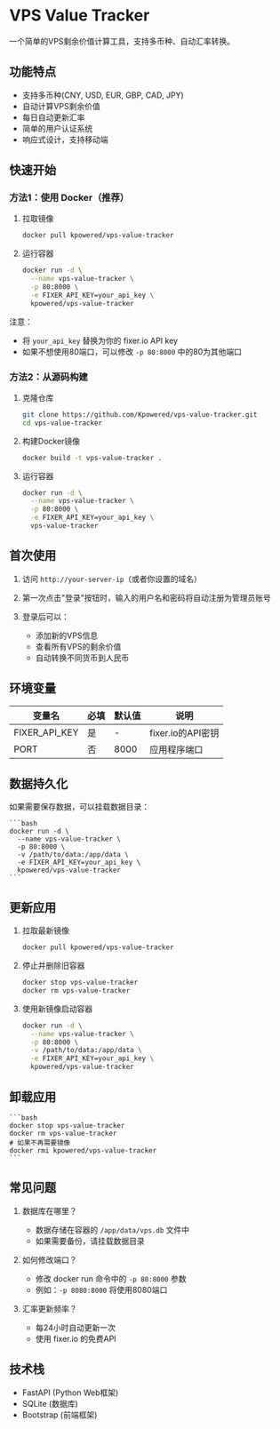 # VPS Value Tracker

一个简单的VPS剩余价值计算工具，支持多币种、自动汇率转换。

## 功能特点

- 支持多币种(CNY, USD, EUR, GBP, CAD, JPY)
- 自动计算VPS剩余价值
- 每日自动更新汇率
- 简单的用户认证系统
- 响应式设计，支持移动端

## 快速开始

### 方法1：使用 Docker（推荐）

1. 拉取镜像

    ```bash
    docker pull kpowered/vps-value-tracker
    ```

2. 运行容器

    ```bash
    docker run -d \
      --name vps-value-tracker \
      -p 80:8000 \
      -e FIXER_API_KEY=your_api_key \
      kpowered/vps-value-tracker
    ```

注意：
- 将 `your_api_key` 替换为你的 fixer.io API key
- 如果不想使用80端口，可以修改 `-p 80:8000` 中的80为其他端口

### 方法2：从源码构建

1. 克隆仓库

    ```bash
    git clone https://github.com/Kpowered/vps-value-tracker.git
    cd vps-value-tracker
    ```

2. 构建Docker镜像

    ```bash
    docker build -t vps-value-tracker .
    ```

3. 运行容器

    ```bash
    docker run -d \
      --name vps-value-tracker \
      -p 80:8000 \
      -e FIXER_API_KEY=your_api_key \
      vps-value-tracker
    ```

## 首次使用

1. 访问 `http://your-server-ip`（或者你设置的域名）

2. 第一次点击"登录"按钮时，输入的用户名和密码将自动注册为管理员账号

3. 登录后可以：
   - 添加新的VPS信息
   - 查看所有VPS的剩余价值
   - 自动转换不同货币到人民币

## 环境变量

| 变量名 | 必填 | 默认值 | 说明 |
|--------|------|--------|------|
| FIXER_API_KEY | 是 | - | fixer.io的API密钥 |
| PORT | 否 | 8000 | 应用程序端口 |

## 数据持久化

如果需要保存数据，可以挂载数据目录：

    ```bash
    docker run -d \
      --name vps-value-tracker \
      -p 80:8000 \
      -v /path/to/data:/app/data \
      -e FIXER_API_KEY=your_api_key \
      kpowered/vps-value-tracker
    ```

## 更新应用

1. 拉取最新镜像

    ```bash
    docker pull kpowered/vps-value-tracker
    ```

2. 停止并删除旧容器

    ```bash
    docker stop vps-value-tracker
    docker rm vps-value-tracker
    ```

3. 使用新镜像启动容器

    ```bash
    docker run -d \
      --name vps-value-tracker \
      -p 80:8000 \
      -v /path/to/data:/app/data \
      -e FIXER_API_KEY=your_api_key \
      kpowered/vps-value-tracker
    ```

## 卸载应用

    ```bash
    docker stop vps-value-tracker
    docker rm vps-value-tracker
    # 如果不再需要镜像
    docker rmi kpowered/vps-value-tracker
    ```

## 常见问题

1. 数据库在哪里？
   - 数据存储在容器的 `/app/data/vps.db` 文件中
   - 如果需要备份，请挂载数据目录

2. 如何修改端口？
   - 修改 docker run 命令中的 `-p 80:8000` 参数
   - 例如：`-p 8080:8000` 将使用8080端口

3. 汇率更新频率？
   - 每24小时自动更新一次
   - 使用 fixer.io 的免费API

## 技术栈

- FastAPI (Python Web框架)
- SQLite (数据库)
- Bootstrap (前端框架)
